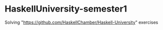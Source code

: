 # HaskellUniversity-semester1
Solving "https://github.com/HaskellChamber/Haskell-University" exercises
